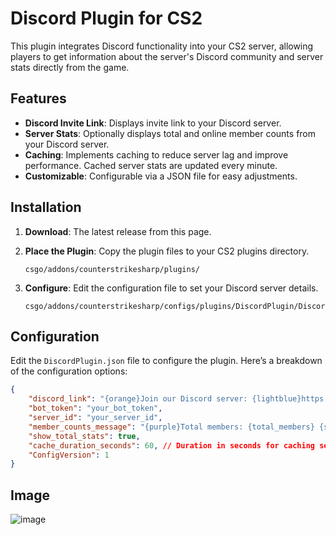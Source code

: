 # Discord Plugin for CS2

This plugin integrates Discord functionality into your CS2 server, allowing players to get information about the server's Discord community and server stats directly from the game.

## Features

- **Discord Invite Link**: Displays invite link to your Discord server.
- **Server Stats**: Optionally displays total and online member counts from your Discord server.
- **Caching**: Implements caching to reduce server lag and improve performance. Cached server stats are updated every minute.
- **Customizable**: Configurable via a JSON file for easy adjustments.

## Installation

1. **Download**: The latest release from this page.

2. **Place the Plugin**: Copy the plugin files to your CS2 plugins directory.

    ```plaintext
    csgo/addons/counterstrikesharp/plugins/
    ```

3. **Configure**: Edit the configuration file to set your Discord server details.

    ```plaintext
    csgo/addons/counterstrikesharp/configs/plugins/DiscordPlugin/DiscordPlugin.json
    ```

## Configuration

Edit the `DiscordPlugin.json` file to configure the plugin. Here’s a breakdown of the configuration options:

```json
{
    "discord_link": "{orange}Join our Discord server: {lightblue}https://discord.gg/yourdiscordlink",
    "bot_token": "your_bot_token",
    "server_id": "your_server_id",
    "member_counts_message": "{purple}Total members: {total_members} {silver}| {green}Online members: {online_members}",
    "show_total_stats": true,
    "cache_duration_seconds": 60, // Duration in seconds for caching server stats
    "ConfigVersion": 1
}
```

## Image
![image](https://github.com/user-attachments/assets/63f3c0d9-8fdd-4a4c-96d2-739d2cffe7a1)
